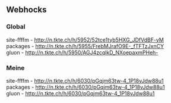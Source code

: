 ## Webhocks

### Global
site-ffffm - http://n.tkte.ch/h/5952/52tce1tyb5HXG_JDfVdBF-yM  
packages - http://n.tkte.ch/h/5955/FrebMJrafO9E-_fTFTzJxnCY  
gluon - http://n.tkte.ch/h/5950/AGJ4zcqlkD_NXoepaxmPHeh-  

### Meine
site-ffffm - http://n.tkte.ch/h/6030/pGqjm63tw-4_1P18vJdw88u1  
packages - http://n.tkte.ch/h/6030/pGqjm63tw-4_1P18vJdw88u1  
gluon - http://n.tkte.ch/h/6030/pGqjm63tw-4_1P18vJdw88u1  
